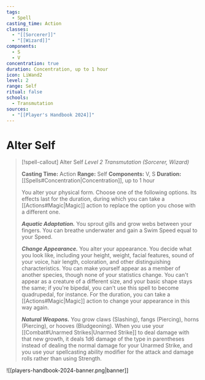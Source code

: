```yaml
---
tags:
  - Spell
casting_time: Action
classes:
  - "[[Sorcerer]]"
  - "[[Wizard]]"
components:
  - S
  - V
concentration: true
duration: Concentration, up to 1 hour
icon: LiWand2
level: 2
range: Self
ritual: false
schools:
  - Transmutation
sources:
  - "[[Player's Handbook 2024]]"
---
```


# Alter Self

>[!spell-callout] Alter Self
>_Level 2 Transmutation (Sorcerer, Wizard)_
>
>**Casting Time:** Action
>**Range:** Self
>**Components:** V, S
>**Duration:** [[Spells#Concentration\|Concentration]], up to 1 hour
>
>You alter your physical form. Choose one of the following options. Its effects last for the duration, during which you can take a [[Actions#Magic\|Magic]] action to replace the option you chose with a different one.
>
>**_Aquatic Adaptation._** You sprout gills and grow webs between your fingers. You can breathe underwater and gain a Swim Speed equal to your Speed.
>
>**_Change Appearance._** You alter your appearance. You decide what you look like, including your height, weight, facial features, sound of your voice, hair length, coloration, and other distinguishing characteristics. You can make yourself appear as a member of another species, though none of your statistics change. You can't appear as a creature of a different size, and your basic shape stays the same; if you're bipedal, you can't use this spell to become quadrupedal, for instance. For the duration, you can take a [[Actions#Magic\|Magic]] action to change your appearance in this way again.
>
>**_Natural Weapons._** You grow claws (Slashing), fangs (Piercing), horns (Piercing), or hooves (Bludgeoning). When you use your [[Combat#Unarmed Strikes\|Unarmed Strike]] to deal damage with that new growth, it deals 1d6 damage of the type in parentheses instead of dealing the normal damage for your Unarmed Strike, and you use your spellcasting ability modifier for the attack and damage rolls rather than using Strength.


![[players-handbook-2024-banner.png|banner]]
